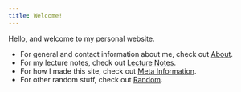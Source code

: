 ```yaml
---
title: Welcome!
---
```

Hello, and welcome to my personal website.

* For general and contact information about me, check out [About](About.md).
* For my lecture notes, check out [Lecture Notes](Lecture%20Notes/Lecture%20Notes.md).
* For how I made this site, check out [Meta Information](Meta%20Information/Meta%20Information.md).
* For other random stuff, check out [Random](Random/Random.md).


